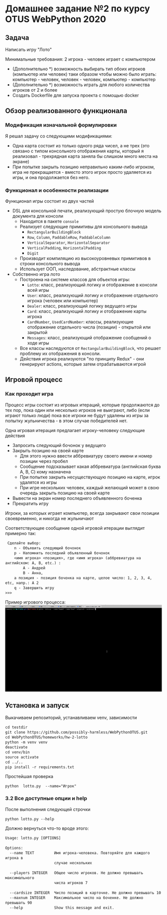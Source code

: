 # Домашнее задание №2 по курсу OTUS WebPython 2020

## Задача

Написать игру "Лото"

Минимальные требования: 2 игрока - человек играет с компьютером
 - (Дополнительно *) возможность выбирать тип обоих игроков (компьютер или человек) таки образом чтобы можно было играть: компьютер - человек, человек - человек, компьютер - компьютер
 - (Дополнительно *) возможность играть для любого количества игроков от 2 и более
 - Создать Dockerfile для запуска проекта с помощью docker

## Обзор реализованного функционала

### Модификация изначальной формулировки

Я решал задачу со следующими модификациями:

 - Одна карта состоит из только одного ряда чисел, а не трех  (это связано с типом консольного 
 отображения карты, который я реализовал - трехрядная карта заняла бы слишком много места 
 на экране)
 - При попытке закрыть позицию неправильно каким-либо игроком, игра не прекращается - вместо
 этого игрок просто удаляется из игры, и она продолжается без него.
 
### Функционал и особенности реализации
 
Функционал игры состоит из двух частей
 
  - DSL для консольной печати, реализующий простую блочную модель документа для консоли
    - Находится в пакете `console`
    - Реализует следующие примитивы для консольного вывода
        - `RectangularBuildingBlock`
        - `Row`, `Column`, `PaddableRow`, `PaddableColumn` 
        - `VerticalSeparator`, `HorizontalSeparator`
        - `VerticalPadding`, `HorizontalPadding`
        - `Digit` 
    - Производит компиляцию из высокоуровневых примитивов в строки консольного вывода
    - Использует ООП, наследование, абстрактные классы
  - Собственно игра лото
    - Построена на системе классов для объектов игры:
        - `Lotto`: класс, реализующий логику и отображение в консоли всей игры
        - `User`: класс, реализующий логику и отображение отдельного игрока (человек или компьютер)
        - `Dealer`: класс, реализующий логику ведущего игры
        - `Card`:  класс, реализующий логику и отображение карты игрока
        - `CardNumber`, `UsedCardNumber`: классы, реализующие отображение отдельного числа (позиции) - 
        открытой или закрытой
        - `Messages`: класс, реализующий отображение сообщений о ходе игры
    - Все классы наследуются от `RectangularBuildingBlock`, что  решает проблему 
    их отображения в консоли.
    - Действия игрока реализуются "по принципу Redux" - они генерируют actions, которые
    затем отрабатываются игрой

## Игровой процесс

### Как проходит игра

Процесс игры состоит из игровых итераций, которые продолжаются до тех пор, пока один или несколько 
игроков не выиграют, либо (если играют только люди) пока все игроки не будут удалены из игры за
попытку жульничества - в этом случае победителей нет.

Одна игровая итерация предлагает игроку-человеку следующие действия
 - Запросить следующий бочонок у ведущего
 - Закрыть позицию на своей карте
    - Для этого нужно ввести аббревиатуру своего имени  и номер позиции через пробел
    - Сообщение подсказывает какая аббревиатура (английская буква A, B, C) кому назначена
    - При попытке закрыть несуществующую позицию на карте, игрок удалятся из игры
    - При игре нескольких человек, каждый желающий может в свою очередь закрыть позицию на своей карте
 - Вывести на экран номер последнего объявленного боченка
 - Прекратить игру
 
 Игроки, за которых играет компьютер, всегда закрывают свои позиции своевременно, и никогда 
 не жульничают
 
 Соответствующее сообщение одной игровой итерации выглядит примерно так:
 
     Сделайте выбор:
        n - Объявить следующий бочонок
        p - Напомнить последний объявленный бочонок
        <имя игрока> <позиция>, где <имя игрока> (аббревиатура на английском: A, B, etc.) :
            A - Андрей
            B - Анна,
        a позиция - позиция бочонка на карте, целое число: 1, 2, 3, 4, etc, напр.: А 2
        q - Завершить игру
    >>>
    
 Пример игрового процесса:
 ![](Lotto.gif)
 
 
## Установка и запуск
 
Выкачиваем репозиторий, устанавливаем venv, зависимости

    cd testdir
    git clone https://github.com/possibly-harmless/WebPythonOTUS.git
    cd WebPythonOTUS/homeworks/hw-2-lotto
    python -m venv venv
    deactivate
    cd venv/bin
    source activate
    cd ../..
    pip install -r requirements.txt
    
Простейшая проверка

    python  lotto.py  --name="Игрок"
    
### 3.2 Все доступные опции и help    
    
После выполнения следующей строчки 

    python lotto.py --help
    
Должно вернуться что-то вроде этого:  

    Usage: lotto.py [OPTIONS]
    
    Options:
      --name TEXT         Имя игрока-человека. Повторяйте для каждого игрока в
                          случае нескольких
    
      --players INTEGER   Общее число игроков. Не должно превышать максимального
                          числа игроков 7
    
      --cardsize INTEGER  Число позиций в карточке. Не должно превышать 10
      --maxnum INTEGER    Максимальное число на боченке. Не должно превышать 90
      --help              Show this message and exit.     



